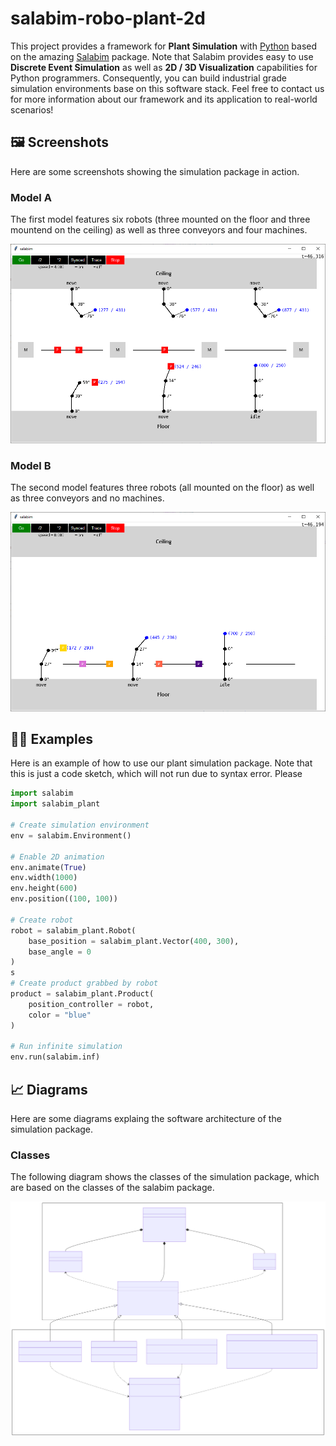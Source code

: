 # salabim-robo-plant-2d

This project provides a framework for **Plant Simulation** with [Python](https://www.python.org/) based on the amazing [Salabim](https://www.salabim.org/) package. Note that Salabim provides easy to use **Discrete Event Simulation** as well as **2D / 3D Visualization** capabilities for Python programmers. Consequently, you can build industrial grade simulation environments base on this software stack. Feel free to contact us for more information about our framework and its application to real-world scenarios!

## 🖼️ Screenshots

Here are some screenshots showing the simulation package in action.

### Model A

The first model features six robots (three mounted on the floor and three mountend on the ceiling) as well as three conveyors and four machines.

![Model A](./screenshots/model_a.png)

### Model B

The second model features three robots (all mounted on the floor) as well as three conveyors and no machines.

![Model B](./screenshots/model_b.png)

## 👨‍💻 Examples

Here is an example of how to use our plant simulation package. Note that this is just a code sketch, which will not run due to syntax error. Please 

```python
import salabim
import salabim_plant

# Create simulation environment
env = salabim.Environment()

# Enable 2D animation
env.animate(True)
env.width(1000)
env.height(600)
env.position((100, 100))

# Create robot
robot = salabim_plant.Robot(
    base_position = salabim_plant.Vector(400, 300),
    base_angle = 0
)
s
# Create product grabbed by robot
product = salabim_plant.Product(
    position_controller = robot,
    color = "blue"
)

# Run infinite simulation
env.run(salabim.inf)
```

## 📈 Diagrams

Here are some diagrams explaing the software architecture of the simulation package.

### Classes

The following diagram shows the classes of the simulation package, which are based on the classes of the salabim package.

![Classes](./models/classes.svg)
